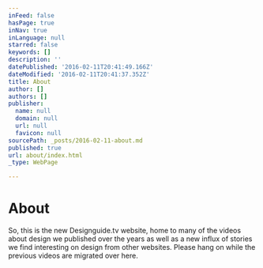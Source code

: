```yaml
---
inFeed: false
hasPage: true
inNav: true
inLanguage: null
starred: false
keywords: []
description: ''
datePublished: '2016-02-11T20:41:49.166Z'
dateModified: '2016-02-11T20:41:37.352Z'
title: About
author: []
authors: []
publisher:
  name: null
  domain: null
  url: null
  favicon: null
sourcePath: _posts/2016-02-11-about.md
published: true
url: about/index.html
_type: WebPage

---
```

# About

So, this is the new Designguide.tv website, home to many of the videos about design we published over the years as well as a new influx of stories we find interesting on design from other websites. Please hang on while the previous videos are migrated over here.